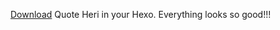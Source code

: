 [Download](https://github.com/ganto-cn/hexo-theme-heri/releases)
Quote Heri in your Hexo.
Everything looks so good!!!
